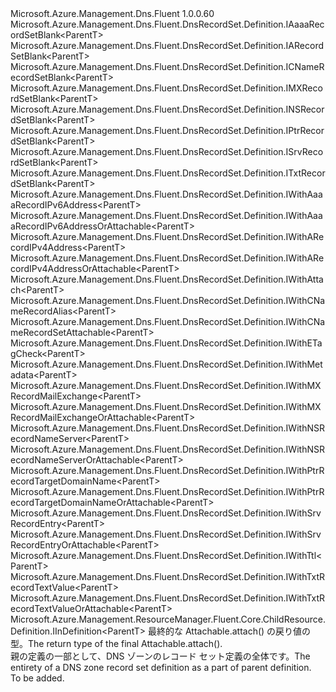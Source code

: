 <Type Name="IDefinition&lt;ParentT&gt;" FullName="Microsoft.Azure.Management.Dns.Fluent.DnsRecordSet.Definition.IDefinition&lt;ParentT&gt;">
  <TypeSignature Language="C#" Value="public interface IDefinition&lt;ParentT&gt; : Microsoft.Azure.Management.Dns.Fluent.DnsRecordSet.Definition.IAaaaRecordSetBlank&lt;ParentT&gt;, Microsoft.Azure.Management.Dns.Fluent.DnsRecordSet.Definition.IARecordSetBlank&lt;ParentT&gt;, Microsoft.Azure.Management.Dns.Fluent.DnsRecordSet.Definition.ICNameRecordSetBlank&lt;ParentT&gt;, Microsoft.Azure.Management.Dns.Fluent.DnsRecordSet.Definition.IMXRecordSetBlank&lt;ParentT&gt;, Microsoft.Azure.Management.Dns.Fluent.DnsRecordSet.Definition.INSRecordSetBlank&lt;ParentT&gt;, Microsoft.Azure.Management.Dns.Fluent.DnsRecordSet.Definition.IPtrRecordSetBlank&lt;ParentT&gt;, Microsoft.Azure.Management.Dns.Fluent.DnsRecordSet.Definition.ISrvRecordSetBlank&lt;ParentT&gt;, Microsoft.Azure.Management.Dns.Fluent.DnsRecordSet.Definition.ITxtRecordSetBlank&lt;ParentT&gt;, Microsoft.Azure.Management.Dns.Fluent.DnsRecordSet.Definition.IWithAaaaRecordIPv6Address&lt;ParentT&gt;, Microsoft.Azure.Management.Dns.Fluent.DnsRecordSet.Definition.IWithAaaaRecordIPv6AddressOrAttachable&lt;ParentT&gt;, Microsoft.Azure.Management.Dns.Fluent.DnsRecordSet.Definition.IWithARecordIPv4Address&lt;ParentT&gt;, Microsoft.Azure.Management.Dns.Fluent.DnsRecordSet.Definition.IWithARecordIPv4AddressOrAttachable&lt;ParentT&gt;, Microsoft.Azure.Management.Dns.Fluent.DnsRecordSet.Definition.IWithAttach&lt;ParentT&gt;, Microsoft.Azure.Management.Dns.Fluent.DnsRecordSet.Definition.IWithCNameRecordAlias&lt;ParentT&gt;, Microsoft.Azure.Management.Dns.Fluent.DnsRecordSet.Definition.IWithCNameRecordSetAttachable&lt;ParentT&gt;, Microsoft.Azure.Management.Dns.Fluent.DnsRecordSet.Definition.IWithETagCheck&lt;ParentT&gt;, Microsoft.Azure.Management.Dns.Fluent.DnsRecordSet.Definition.IWithMetadata&lt;ParentT&gt;, Microsoft.Azure.Management.Dns.Fluent.DnsRecordSet.Definition.IWithMXRecordMailExchange&lt;ParentT&gt;, Microsoft.Azure.Management.Dns.Fluent.DnsRecordSet.Definition.IWithMXRecordMailExchangeOrAttachable&lt;ParentT&gt;, Microsoft.Azure.Management.Dns.Fluent.DnsRecordSet.Definition.IWithNSRecordNameServer&lt;ParentT&gt;, Microsoft.Azure.Management.Dns.Fluent.DnsRecordSet.Definition.IWithNSRecordNameServerOrAttachable&lt;ParentT&gt;, Microsoft.Azure.Management.Dns.Fluent.DnsRecordSet.Definition.IWithPtrRecordTargetDomainName&lt;ParentT&gt;, Microsoft.Azure.Management.Dns.Fluent.DnsRecordSet.Definition.IWithPtrRecordTargetDomainNameOrAttachable&lt;ParentT&gt;, Microsoft.Azure.Management.Dns.Fluent.DnsRecordSet.Definition.IWithSrvRecordEntry&lt;ParentT&gt;, Microsoft.Azure.Management.Dns.Fluent.DnsRecordSet.Definition.IWithSrvRecordEntryOrAttachable&lt;ParentT&gt;, Microsoft.Azure.Management.Dns.Fluent.DnsRecordSet.Definition.IWithTtl&lt;ParentT&gt;, Microsoft.Azure.Management.Dns.Fluent.DnsRecordSet.Definition.IWithTxtRecordTextValue&lt;ParentT&gt;, Microsoft.Azure.Management.Dns.Fluent.DnsRecordSet.Definition.IWithTxtRecordTextValueOrAttachable&lt;ParentT&gt;, Microsoft.Azure.Management.ResourceManager.Fluent.Core.ChildResource.Definition.IInDefinition&lt;ParentT&gt;" />
  <TypeSignature Language="ILAsm" Value=".class public interface auto ansi abstract IDefinition`1&lt;ParentT&gt; implements class Microsoft.Azure.Management.Dns.Fluent.DnsRecordSet.Definition.IAaaaRecordSetBlank`1&lt;!ParentT&gt;, class Microsoft.Azure.Management.Dns.Fluent.DnsRecordSet.Definition.IARecordSetBlank`1&lt;!ParentT&gt;, class Microsoft.Azure.Management.Dns.Fluent.DnsRecordSet.Definition.ICNameRecordSetBlank`1&lt;!ParentT&gt;, class Microsoft.Azure.Management.Dns.Fluent.DnsRecordSet.Definition.IMXRecordSetBlank`1&lt;!ParentT&gt;, class Microsoft.Azure.Management.Dns.Fluent.DnsRecordSet.Definition.INSRecordSetBlank`1&lt;!ParentT&gt;, class Microsoft.Azure.Management.Dns.Fluent.DnsRecordSet.Definition.IPtrRecordSetBlank`1&lt;!ParentT&gt;, class Microsoft.Azure.Management.Dns.Fluent.DnsRecordSet.Definition.ISrvRecordSetBlank`1&lt;!ParentT&gt;, class Microsoft.Azure.Management.Dns.Fluent.DnsRecordSet.Definition.ITxtRecordSetBlank`1&lt;!ParentT&gt;, class Microsoft.Azure.Management.Dns.Fluent.DnsRecordSet.Definition.IWithAaaaRecordIPv6Address`1&lt;!ParentT&gt;, class Microsoft.Azure.Management.Dns.Fluent.DnsRecordSet.Definition.IWithAaaaRecordIPv6AddressOrAttachable`1&lt;!ParentT&gt;, class Microsoft.Azure.Management.Dns.Fluent.DnsRecordSet.Definition.IWithARecordIPv4Address`1&lt;!ParentT&gt;, class Microsoft.Azure.Management.Dns.Fluent.DnsRecordSet.Definition.IWithARecordIPv4AddressOrAttachable`1&lt;!ParentT&gt;, class Microsoft.Azure.Management.Dns.Fluent.DnsRecordSet.Definition.IWithAttach`1&lt;!ParentT&gt;, class Microsoft.Azure.Management.Dns.Fluent.DnsRecordSet.Definition.IWithCNameRecordAlias`1&lt;!ParentT&gt;, class Microsoft.Azure.Management.Dns.Fluent.DnsRecordSet.Definition.IWithCNameRecordSetAttachable`1&lt;!ParentT&gt;, class Microsoft.Azure.Management.Dns.Fluent.DnsRecordSet.Definition.IWithETagCheck`1&lt;!ParentT&gt;, class Microsoft.Azure.Management.Dns.Fluent.DnsRecordSet.Definition.IWithMetadata`1&lt;!ParentT&gt;, class Microsoft.Azure.Management.Dns.Fluent.DnsRecordSet.Definition.IWithMXRecordMailExchange`1&lt;!ParentT&gt;, class Microsoft.Azure.Management.Dns.Fluent.DnsRecordSet.Definition.IWithMXRecordMailExchangeOrAttachable`1&lt;!ParentT&gt;, class Microsoft.Azure.Management.Dns.Fluent.DnsRecordSet.Definition.IWithNSRecordNameServer`1&lt;!ParentT&gt;, class Microsoft.Azure.Management.Dns.Fluent.DnsRecordSet.Definition.IWithNSRecordNameServerOrAttachable`1&lt;!ParentT&gt;, class Microsoft.Azure.Management.Dns.Fluent.DnsRecordSet.Definition.IWithPtrRecordTargetDomainName`1&lt;!ParentT&gt;, class Microsoft.Azure.Management.Dns.Fluent.DnsRecordSet.Definition.IWithPtrRecordTargetDomainNameOrAttachable`1&lt;!ParentT&gt;, class Microsoft.Azure.Management.Dns.Fluent.DnsRecordSet.Definition.IWithSrvRecordEntry`1&lt;!ParentT&gt;, class Microsoft.Azure.Management.Dns.Fluent.DnsRecordSet.Definition.IWithSrvRecordEntryOrAttachable`1&lt;!ParentT&gt;, class Microsoft.Azure.Management.Dns.Fluent.DnsRecordSet.Definition.IWithTtl`1&lt;!ParentT&gt;, class Microsoft.Azure.Management.Dns.Fluent.DnsRecordSet.Definition.IWithTxtRecordTextValue`1&lt;!ParentT&gt;, class Microsoft.Azure.Management.Dns.Fluent.DnsRecordSet.Definition.IWithTxtRecordTextValueOrAttachable`1&lt;!ParentT&gt;, class Microsoft.Azure.Management.ResourceManager.Fluent.Core.ChildResource.Definition.IInDefinition`1&lt;!ParentT&gt;" />
  <TypeSignature Language="DocId" Value="T:Microsoft.Azure.Management.Dns.Fluent.DnsRecordSet.Definition.IDefinition`1" />
  <TypeSignature Language="VB.NET" Value="Public Interface IDefinition(Of ParentT)&#xA;Implements IAaaaRecordSetBlank(Of ParentT), IARecordSetBlank(Of ParentT), ICNameRecordSetBlank(Of ParentT), IInDefinition(Of ParentT), IMXRecordSetBlank(Of ParentT), INSRecordSetBlank(Of ParentT), IPtrRecordSetBlank(Of ParentT), ISrvRecordSetBlank(Of ParentT), ITxtRecordSetBlank(Of ParentT), IWithAaaaRecordIPv6Address(Of ParentT), IWithAaaaRecordIPv6AddressOrAttachable(Of ParentT), IWithARecordIPv4Address(Of ParentT), IWithARecordIPv4AddressOrAttachable(Of ParentT), IWithAttach(Of ParentT), IWithCNameRecordAlias(Of ParentT), IWithCNameRecordSetAttachable(Of ParentT), IWithETagCheck(Of ParentT), IWithMetadata(Of ParentT), IWithMXRecordMailExchange(Of ParentT), IWithMXRecordMailExchangeOrAttachable(Of ParentT), IWithNSRecordNameServer(Of ParentT), IWithNSRecordNameServerOrAttachable(Of ParentT), IWithPtrRecordTargetDomainName(Of ParentT), IWithPtrRecordTargetDomainNameOrAttachable(Of ParentT), IWithSrvRecordEntry(Of ParentT), IWithSrvRecordEntryOrAttachable(Of ParentT), IWithTtl(Of ParentT), IWithTxtRecordTextValue(Of ParentT), IWithTxtRecordTextValueOrAttachable(Of ParentT)" />
  <TypeSignature Language="F#" Value="type IDefinition&lt;'ParentT&gt; = interface&#xA;    interface IARecordSetBlank&lt;'ParentT&gt;&#xA;    interface IWithARecordIPv4Address&lt;'ParentT&gt;&#xA;    interface IWithARecordIPv4AddressOrAttachable&lt;'ParentT&gt;&#xA;    interface IWithAttach&lt;'ParentT&gt;&#xA;    interface IInDefinition&lt;'ParentT&gt;&#xA;    interface IWithTtl&lt;'ParentT&gt;&#xA;    interface IWithMetadata&lt;'ParentT&gt;&#xA;    interface IWithETagCheck&lt;'ParentT&gt;&#xA;    interface IAaaaRecordSetBlank&lt;'ParentT&gt;&#xA;    interface IWithAaaaRecordIPv6Address&lt;'ParentT&gt;&#xA;    interface IWithAaaaRecordIPv6AddressOrAttachable&lt;'ParentT&gt;&#xA;    interface ICNameRecordSetBlank&lt;'ParentT&gt;&#xA;    interface IWithCNameRecordAlias&lt;'ParentT&gt;&#xA;    interface IWithCNameRecordSetAttachable&lt;'ParentT&gt;&#xA;    interface IMXRecordSetBlank&lt;'ParentT&gt;&#xA;    interface IWithMXRecordMailExchange&lt;'ParentT&gt;&#xA;    interface IWithMXRecordMailExchangeOrAttachable&lt;'ParentT&gt;&#xA;    interface INSRecordSetBlank&lt;'ParentT&gt;&#xA;    interface IWithNSRecordNameServer&lt;'ParentT&gt;&#xA;    interface IWithNSRecordNameServerOrAttachable&lt;'ParentT&gt;&#xA;    interface IPtrRecordSetBlank&lt;'ParentT&gt;&#xA;    interface IWithPtrRecordTargetDomainName&lt;'ParentT&gt;&#xA;    interface IWithPtrRecordTargetDomainNameOrAttachable&lt;'ParentT&gt;&#xA;    interface ISrvRecordSetBlank&lt;'ParentT&gt;&#xA;    interface IWithSrvRecordEntry&lt;'ParentT&gt;&#xA;    interface IWithSrvRecordEntryOrAttachable&lt;'ParentT&gt;&#xA;    interface ITxtRecordSetBlank&lt;'ParentT&gt;&#xA;    interface IWithTxtRecordTextValue&lt;'ParentT&gt;&#xA;    interface IWithTxtRecordTextValueOrAttachable&lt;'ParentT&gt;" />
  <AssemblyInfo>
    <AssemblyName>Microsoft.Azure.Management.Dns.Fluent</AssemblyName>
    <AssemblyVersion>1.0.0.60</AssemblyVersion>
  </AssemblyInfo>
  <TypeParameters>
    <TypeParameter Name="ParentT" />
  </TypeParameters>
  <Interfaces>
    <Interface>
      <InterfaceName>Microsoft.Azure.Management.Dns.Fluent.DnsRecordSet.Definition.IAaaaRecordSetBlank&lt;ParentT&gt;</InterfaceName>
    </Interface>
    <Interface>
      <InterfaceName>Microsoft.Azure.Management.Dns.Fluent.DnsRecordSet.Definition.IARecordSetBlank&lt;ParentT&gt;</InterfaceName>
    </Interface>
    <Interface>
      <InterfaceName>Microsoft.Azure.Management.Dns.Fluent.DnsRecordSet.Definition.ICNameRecordSetBlank&lt;ParentT&gt;</InterfaceName>
    </Interface>
    <Interface>
      <InterfaceName>Microsoft.Azure.Management.Dns.Fluent.DnsRecordSet.Definition.IMXRecordSetBlank&lt;ParentT&gt;</InterfaceName>
    </Interface>
    <Interface>
      <InterfaceName>Microsoft.Azure.Management.Dns.Fluent.DnsRecordSet.Definition.INSRecordSetBlank&lt;ParentT&gt;</InterfaceName>
    </Interface>
    <Interface>
      <InterfaceName>Microsoft.Azure.Management.Dns.Fluent.DnsRecordSet.Definition.IPtrRecordSetBlank&lt;ParentT&gt;</InterfaceName>
    </Interface>
    <Interface>
      <InterfaceName>Microsoft.Azure.Management.Dns.Fluent.DnsRecordSet.Definition.ISrvRecordSetBlank&lt;ParentT&gt;</InterfaceName>
    </Interface>
    <Interface>
      <InterfaceName>Microsoft.Azure.Management.Dns.Fluent.DnsRecordSet.Definition.ITxtRecordSetBlank&lt;ParentT&gt;</InterfaceName>
    </Interface>
    <Interface>
      <InterfaceName>Microsoft.Azure.Management.Dns.Fluent.DnsRecordSet.Definition.IWithAaaaRecordIPv6Address&lt;ParentT&gt;</InterfaceName>
    </Interface>
    <Interface>
      <InterfaceName>Microsoft.Azure.Management.Dns.Fluent.DnsRecordSet.Definition.IWithAaaaRecordIPv6AddressOrAttachable&lt;ParentT&gt;</InterfaceName>
    </Interface>
    <Interface>
      <InterfaceName>Microsoft.Azure.Management.Dns.Fluent.DnsRecordSet.Definition.IWithARecordIPv4Address&lt;ParentT&gt;</InterfaceName>
    </Interface>
    <Interface>
      <InterfaceName>Microsoft.Azure.Management.Dns.Fluent.DnsRecordSet.Definition.IWithARecordIPv4AddressOrAttachable&lt;ParentT&gt;</InterfaceName>
    </Interface>
    <Interface>
      <InterfaceName>Microsoft.Azure.Management.Dns.Fluent.DnsRecordSet.Definition.IWithAttach&lt;ParentT&gt;</InterfaceName>
    </Interface>
    <Interface>
      <InterfaceName>Microsoft.Azure.Management.Dns.Fluent.DnsRecordSet.Definition.IWithCNameRecordAlias&lt;ParentT&gt;</InterfaceName>
    </Interface>
    <Interface>
      <InterfaceName>Microsoft.Azure.Management.Dns.Fluent.DnsRecordSet.Definition.IWithCNameRecordSetAttachable&lt;ParentT&gt;</InterfaceName>
    </Interface>
    <Interface>
      <InterfaceName>Microsoft.Azure.Management.Dns.Fluent.DnsRecordSet.Definition.IWithETagCheck&lt;ParentT&gt;</InterfaceName>
    </Interface>
    <Interface>
      <InterfaceName>Microsoft.Azure.Management.Dns.Fluent.DnsRecordSet.Definition.IWithMetadata&lt;ParentT&gt;</InterfaceName>
    </Interface>
    <Interface>
      <InterfaceName>Microsoft.Azure.Management.Dns.Fluent.DnsRecordSet.Definition.IWithMXRecordMailExchange&lt;ParentT&gt;</InterfaceName>
    </Interface>
    <Interface>
      <InterfaceName>Microsoft.Azure.Management.Dns.Fluent.DnsRecordSet.Definition.IWithMXRecordMailExchangeOrAttachable&lt;ParentT&gt;</InterfaceName>
    </Interface>
    <Interface>
      <InterfaceName>Microsoft.Azure.Management.Dns.Fluent.DnsRecordSet.Definition.IWithNSRecordNameServer&lt;ParentT&gt;</InterfaceName>
    </Interface>
    <Interface>
      <InterfaceName>Microsoft.Azure.Management.Dns.Fluent.DnsRecordSet.Definition.IWithNSRecordNameServerOrAttachable&lt;ParentT&gt;</InterfaceName>
    </Interface>
    <Interface>
      <InterfaceName>Microsoft.Azure.Management.Dns.Fluent.DnsRecordSet.Definition.IWithPtrRecordTargetDomainName&lt;ParentT&gt;</InterfaceName>
    </Interface>
    <Interface>
      <InterfaceName>Microsoft.Azure.Management.Dns.Fluent.DnsRecordSet.Definition.IWithPtrRecordTargetDomainNameOrAttachable&lt;ParentT&gt;</InterfaceName>
    </Interface>
    <Interface>
      <InterfaceName>Microsoft.Azure.Management.Dns.Fluent.DnsRecordSet.Definition.IWithSrvRecordEntry&lt;ParentT&gt;</InterfaceName>
    </Interface>
    <Interface>
      <InterfaceName>Microsoft.Azure.Management.Dns.Fluent.DnsRecordSet.Definition.IWithSrvRecordEntryOrAttachable&lt;ParentT&gt;</InterfaceName>
    </Interface>
    <Interface>
      <InterfaceName>Microsoft.Azure.Management.Dns.Fluent.DnsRecordSet.Definition.IWithTtl&lt;ParentT&gt;</InterfaceName>
    </Interface>
    <Interface>
      <InterfaceName>Microsoft.Azure.Management.Dns.Fluent.DnsRecordSet.Definition.IWithTxtRecordTextValue&lt;ParentT&gt;</InterfaceName>
    </Interface>
    <Interface>
      <InterfaceName>Microsoft.Azure.Management.Dns.Fluent.DnsRecordSet.Definition.IWithTxtRecordTextValueOrAttachable&lt;ParentT&gt;</InterfaceName>
    </Interface>
    <Interface>
      <InterfaceName>Microsoft.Azure.Management.ResourceManager.Fluent.Core.ChildResource.Definition.IInDefinition&lt;ParentT&gt;</InterfaceName>
    </Interface>
  </Interfaces>
  <Docs>
    <typeparam name="ParentT"><span data-ttu-id="3686c-101">最終的な Attachable.attach() の戻り値の型。</span><span class="sxs-lookup"><span data-stu-id="3686c-101">The return type of the final  Attachable.attach().</span></span></typeparam>
    <summary>
            <span data-ttu-id="3686c-102">親の定義の一部として、DNS ゾーンのレコード セット定義の全体です。</span><span class="sxs-lookup"><span data-stu-id="3686c-102">The entirety of a DNS zone record set definition as a part of parent definition.</span></span>
            </summary>
    <remarks>To be added.</remarks>
  </Docs>
  <Members />
</Type>